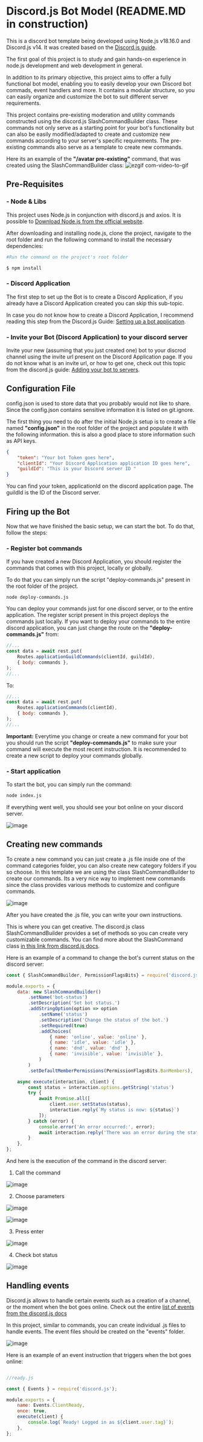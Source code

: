# Discord.js Bot Model (README.MD in construction)

This is a discord bot template being developed using Node.js v18.16.0 and Discord.js v14. It was created based on the [Discord.js guide](https://discord.js.org/).

The first goal of this project is to study and gain hands-on experience in node.js development and web development in general.

In addition to its primary objective, this project aims to offer a fully functional bot model, enabling you to easily develop your own Discord bot commads, event handlers and more. It contains a modular structure, so you can easily organize and customize the bot to suit different server requirements.

This project contains pre-existing moderation and utility commands constructed using the discord.js SlashCommandBuilder class. These commands not only serve as a starting point for your bot's functionality but can also be easily modified/adapted to create and customize new commands according to your server's specific requirements. The pre-existing commands also serve as a template to create new commands. 

Here its an example of the **"/avatar pre-existing"** command, that was created using the SlashCommandBuilder class:
![ezgif com-video-to-gif](https://github.com/bianchi-ed/discord.js-bot-model/assets/134458207/7c204e18-0d02-4bfe-803c-e7f5712416d8)


## Pre-Requisites

### - Node & Libs
This project uses Node.js in conjunction with discord.js and axios. It is possible to [Download Node.js from the official website](https://nodejs.org/en/download).

After downloading and installing node.js, clone the project, navigate to the root folder and run the following command to install the necessary dependencies:

```bash
#Run the command on the project's root folder

$ npm install
```

### - Discord Application
The first step to set up the Bot is to create a Discord Application, if you already have a Discord Application created you can skip this sub-topic. 

In case you do not know how to create a Discord Application, I recommend reading this step from the Discord.js Guide: [Setting up a bot application](https://discordjs.guide/preparations/setting-up-a-bot-application.html#creating-your-bot).

### - Invite your Bot (Discord Application) to your discord server
Invite your new (assuming that you just created one) bot to your discrod channel using the invite url present on the Discord Application page. If you do not know what is an invite url, or how to get one, check out this topic from the discord.js guide: [Adding your bot to servers](https://discordjs.guide/preparations/adding-your-bot-to-servers.html#bot-invite-links).

## Configuration File
config.json is used to store data that you probably would not like to share. Since the config.json contains sensitive information it is listed on git.ignore. 

The first thing you need to do after the initial Node.js setup is to create a file named **"config.json"** in the root folder of the project and populate it with the following information. this is also a good place to store information such as API keys.

```json
{
	"token": "Your bot Token goes here",
	"clientId": "Your Discord Application application ID goes here",
	"guildId": "This is your Discord server ID "
}
```

You can find your token, applicationId on the discord application page. The guildId is the ID of the Discord server.

## Firing up the Bot
Now that we have finished the basic setup, we can start the bot. To do that, follow the steps:

### - Register bot commands
If you have created a new Discord Application, you should register the commands that comes with this project, locally or globally.

To do that you can simply run the script "deploy-commands.js" present in the root folder of the project.

```base
node deploy-commands.js
```

You can deploy your commands just for one discord server, or to the entire application. The register script present in this project deploys the commands just locally. If you want to deploy your commands to the entire discord application, you can just change the route on the **"deploy-commands.js"** from:

```javascript
//...
const data = await rest.put(
	Routes.applicationGuildCommands(clientId, guildId),
	{ body: commands },
);
//...
```

To:


```javascript
//...
const data = await rest.put(
	Routes.applicationCommands(clientId),
	{ body: commands },
);
//...
```


**Important:** Everytime you change or create a new command for your bot you should run the script **"deploy-commands.js"** to make sure your command will execute the most recent instruction. It is recommended to create a new script to deploy your commands globally.

### - Start application
To start the bot, you can simply run the command:

```bash
node index.js
```

If everything went well, you should see your bot online on your discord server.

![image](https://github.com/chromeosenjoyer/boten-anna/assets/134458207/bb099016-b987-401b-8c0a-ba5ae924f817)

## Creating new commands
To create a new command you can just create a .js file inside one of the command categories folder, you can also create new category folders if you so choose. In this template we are using the class SlashCommandBuilder to create our commands. Its a very nice way to implement new commands since the class provides various methods to customize and configure commands.

![image](https://github.com/chromeosenjoyer/boten-anna/assets/134458207/c4bf1cf0-ae38-4e8e-8df1-362506132417)

After you have created the .js file, you can write your own instructions. 

This is where you can get creative. The discord.js class SlashCommandBuilder provides a set of methods so you can create very customizable commands. You can find more about the SlashCommand class [in this link from discord.js docs](https://old.discordjs.dev/#/docs/builders/main/class/SlashCommandBuilder).

Here is an example of a command to change the bot's current status on the discord server:

```javascript
const { SlashCommandBuilder, PermissionFlagsBits} = require('discord.js');

module.exports = {
	data: new SlashCommandBuilder()
		.setName('bot-status')
		.setDescription('Set bot status.')
		.addStringOption(option => option
			.setName('status')
			.setDescription('Change the status of the bot.')
			.setRequired(true)
			.addChoices(
				{ name: 'online', value: 'online' },
				{ name: 'idle', value: 'idle' },
				{ name: 'dnd', value: 'dnd' },
				{ name: 'invisible', value: 'invisible' },
			)
		)
		.setDefaultMemberPermissions(PermissionFlagsBits.BanMembers),

	async execute(interaction, client) {
		const status = interaction.options.getString('status')
		try {
			await Promise.all([
				client.user.setStatus(status),
				interaction.reply(`My status is now: ${status}`)
			]);
		} catch (error) {
			console.error('An error occurred:', error);
			await interaction.reply('There was an error during the status change.')
		}
	},
};
```

And here is the execution of the command in the discord server:

1. Call the command

![image](https://github.com/chromeosenjoyer/boten-anna/assets/134458207/49ae416e-649a-4c47-9fcf-ec4d16456c23)


2. Choose parameters

![image](https://github.com/chromeosenjoyer/boten-anna/assets/134458207/610ce904-11bc-4138-a434-13790d91faf7)


![image](https://github.com/chromeosenjoyer/boten-anna/assets/134458207/7c4a0998-523c-42b4-8917-8448ecd2a96d)


3. Press enter

![image](https://github.com/chromeosenjoyer/boten-anna/assets/134458207/9c5d664e-8f51-4fbe-bd74-9c2d44a41d8e)


4. Check bot status

![image](https://github.com/chromeosenjoyer/boten-anna/assets/134458207/ac811e03-76d5-4224-99db-b5890b152910)

## Handling events

Discord.js allows to handle certain events such as a creation of a channel, or the moment when the bot goes online. Check out the entire [list of events from the discord.js docs](https://old.discordjs.dev/#/docs/discord.js/main/typedef/Events)

In this project, similar to commands, you can create individual .js files to handle events. The event files should be created on the "events" folder.

![image](https://github.com/chromeosenjoyer/boten-anna/assets/134458207/3114de45-66ab-4eb3-a59b-cf3abc873308)


Here is an example of an event instruction that triggers when the bot goes online:

```javascript

//ready.js

const { Events } = require('discord.js');

module.exports = {
	name: Events.ClientReady,
	once: true,
	execute(client) {
		console.log(`Ready! Logged in as ${client.user.tag}`);
	},
};
```
